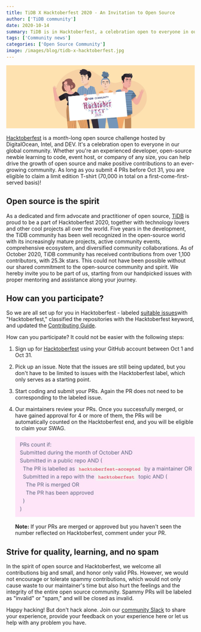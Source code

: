 ```yaml
---
title: TiDB X Hacktoberfest 2020 - An Invitation to Open Source
author: ['TiDB community']
date: 2020-10-14
summary: TiDB is in Hacktoberfest, a celebration open to everyone in our global community. Whether you're an experienced developer or an open-source newbie learning to code, you can help drive the growth of open source and make positive contributions to the ever-growing TiDB community.
tags: ['Community news']
categories: ['Open Source Community']
image: /images/blog/tidb-x-hacktoberfest.jpg
---
```


![TiDB X Hacktoberfest 2020](media/tidb-x-hacktoberfest.jpg)

[Hacktoberfest](https://hacktoberfest.digitalocean.com) is a month-long open source challenge hosted by DigitalOcean, Intel, and DEV. It's a celebration open to everyone in our global community. Whether you're an experienced developer, open-source newbie learning to code, event host, or company of any size, you can help drive the growth of open source and make positive contributions to an ever-growing community. As long as you submit 4 PRs before Oct 31, you are eligible to claim a limit edition T-shirt (70,000 in total on a first-come-first-served basis)!

## Open source is the spirit

As a dedicated and firm advocate and practitioner of open source, [TiDB](https://github.com/pingcap/tidb) is proud to be a part of Hacktoberfest 2020, together with technology lovers and other cool projects all over the world. Five years in the development, the TiDB community has been well recognized in the open-source world with its increasingly mature projects, active community events, comprehensive ecosystem, and diversified community collaborations. As of October 2020, TiDB community has received contributions from over 1,100 contributors, with 25.3k stars. This could not have been possible without our shared commitment to the open-source community and spirit. We hereby invite you to be part of us, starting from our handpicked issues with proper mentoring and assistance along your journey.

## How can you participate?

So we are all set up for you in Hacktoberfest - labeled [suitable issues](https://github.com/pingcap/community/tree/master/Hacktoberfest)with "Hacktoberfest," classified the repositories with the Hacktoberfest keyword, and updated the [Contributing Guide](https://github.com/pingcap/community/blob/master/contributors/README.md).

How can you participate? It could not be easier with the following steps:

1. Sign up for [Hacktoberfest](https://hacktoberfest.digitalocean.com/login) using your GitHub account between Oct 1 and Oct 31.
2. Pick up an issue. Note that the issues are still being updated, but you don't have to be limited to issues with the Hacktoberfest label, which only serves as a starting point.
3. Start coding and submit your PRs. Again the PR does not need to be corresponding to the labeled issue.
4. Our maintainers review your PRs. Once you successfully merged, or have gained approval for 4 or more of them, the PRs will be automatically counted on the Hacktoberfest end, and you will be eligible to claim your SWAG.

    ![PR gains approval](media/pr-gains-approval.jpg)

    **Note:** If your PRs are merged or approved but you haven't seen the number reflected on Hacktoberfest, comment under your PR.

## Strive for quality, learning, and no spam

In the spirit of open source and Hacktoberfest, we welcome all contributions big and small, and honor only valid PRs. However, we would not encourage or tolerate spammy contributions, which would not only cause waste to our maintainer's time but also hurt the feelings and the integrity of the entire open source community. Spammy PRs will be labeled as "invalid" or "spam," and will be closed as invalid.

Happy hacking! But don't hack alone. Join our [community Slack](https://slack.tidb.io/invite?team=tidb-community&channel=everyone&ref=pingcap) to share your experience, provide your feedback on your experience here or let us help with any problem you have.
